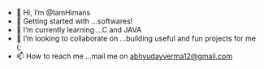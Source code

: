 - 👋 Hi, I’m @IamHimans
- 👀 Getting started with ...softwares!
- 🌱 I’m currently learning ...C and JAVA
- 💞️ I’m looking to collaborate on ...building useful and fun projects for me (;
- 📫 How to reach me ...mail me on abhyudayverma12@gmail.com

<!---
IamHimans/IamHimans is a ✨ special ✨ repository because its `README.md` (this file) appears on your GitHub profile.
You can click the Preview link to take a look at your changes.
--->
